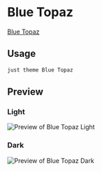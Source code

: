 # Blue Topaz

[Blue Topaz](https://github.com/whyt-byte)

## Usage

```bash
just theme Blue Topaz
```

## Preview

### Light

![Preview of Blue Topaz Light](preview-light.png)

### Dark

![Preview of Blue Topaz Dark](preview-dark.png)
